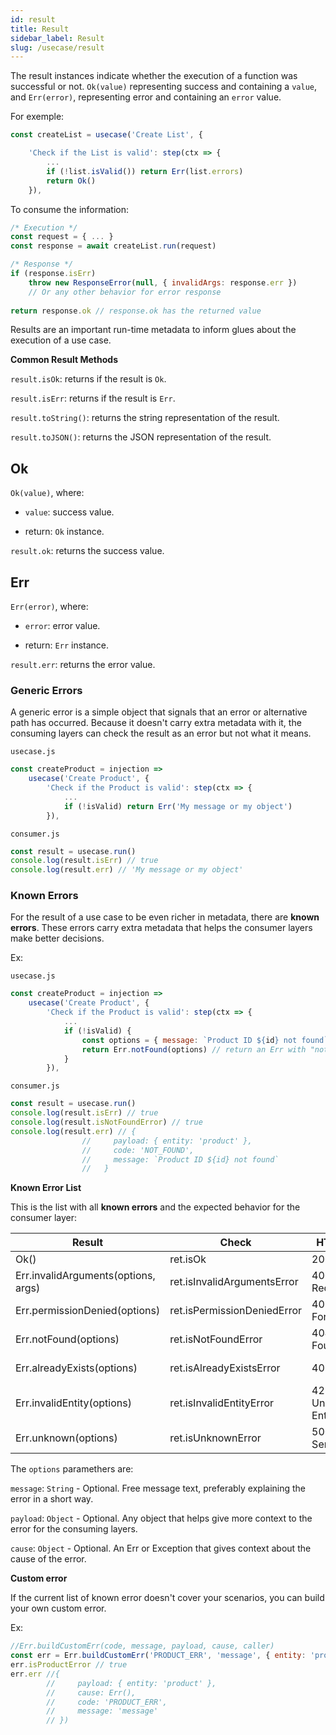 ```yaml
---
id: result
title: Result
sidebar_label: Result
slug: /usecase/result
---
```


The result instances indicate whether the execution of a function was successful or not. `Ok(value)` representing success and containing a `value`, and `Err(error)`, representing error and containing an `error` value.

For exemple:
```js
const createList = usecase('Create List', {

    'Check if the List is valid': step(ctx => {
        ...
        if (!list.isValid()) return Err(list.errors)
        return Ok()
    }),
```

To consume the information:

```javascript
/* Execution */
const request = { ... }
const response = await createList.run(request)

/* Response */
if (response.isErr)
    throw new ResponseError(null, { invalidArgs: response.err }) 
    // Or any other behavior for error response
    
return response.ok // response.ok has the returned value
```

Results are an important run-time metadata to inform glues about the execution of a use case.

**Common Result Methods**

`result.isOk`: returns if the result is `Ok`.

`result.isErr`: returns if the result is `Err`.

`result.toString()`: returns the string representation of the result.

`result.toJSON()`: returns the JSON representation of the result.

## Ok

`Ok(value)`, where:

- `value`: success value.

- return: `Ok` instance.

`result.ok`: returns the success value.

## Err

`Err(error)`, where:

- `error`: error value.

- return: `Err` instance.

`result.err`: returns the error value.


### Generic Errors

A generic error is a simple object that signals that an error or alternative path has occurred. Because it doesn't carry extra metadata with it, the consuming layers can check the result as an error but not what it means.

`usecase.js`
``` js
const createProduct = injection =>
    usecase('Create Product', {
        'Check if the Product is valid': step(ctx => {
            ...
            if (!isValid) return Err('My message or my object')
        }),
```
`consumer.js`
``` js
const result = usecase.run()
console.log(result.isErr) // true
console.log(result.err) // 'My message or my object'
```

### Known Errors

For the result of a use case to be even richer in metadata, there are **known errors**. These errors carry extra metadata that helps the consumer layers make better decisions.

Ex:

`usecase.js`
``` js
const createProduct = injection =>
    usecase('Create Product', {
        'Check if the Product is valid': step(ctx => {
            ...
            if (!isValid) {
                const options = { message: `Product ID ${id} not found`, payload: { entity: 'product' } }
                return Err.notFound(options) // return an Err with "not found" code
            }
        }),
```

`consumer.js`
``` js
const result = usecase.run()
console.log(result.isErr) // true
console.log(result.isNotFoundError) // true
console.log(result.err) // {
                //     payload: { entity: 'product' },
                //     code: 'NOT_FOUND',
                //     message: `Product ID ${id} not found`
                //   }
```

**Known Error List**

This is the list with all **known errors** and the expected behavior for the consumer layer:

Result | Check | HTTP / REST | GraphQL (Apollo) | gRPC  |
-------|-------------|-------------|------------------|--------
Ok() | ret.isOk | 200 - Ok | | OK
Err.invalidArguments(options, args) | ret.isInvalidArgumentsError | 400 - Bad Request | BAD_USER_INPUT | INVALID_ARGUMENT
Err.permissionDenied(options) | ret.isPermissionDeniedError | 403 - Forbidden |  FORBIDDEN | PERMISSION_DENIED
Err.notFound(options) | ret.isNotFoundError | 404 - Not Found | NOT_FOUND (Custom) | NOT_FOUND
Err.alreadyExists(options) | ret.isAlreadyExistsError | 409 - Conflict | ALREADY_EXISTS (Custom) | ALREADY_EXISTS
Err.invalidEntity(options) | ret.isInvalidEntityError | 422 - Unprocessable Entity | BAD_USER_INPUT | INVALID_ARGUMENT
Err.unknown(options) | ret.isUnknownError | 500 - Internal Server Error | UNKNOWN (Custom) | UNKNOWN / INTERNAL

The `options` paramethers are:

`message`: `String` - Optional. Free message text, preferably explaining the error in a short way.

`payload`: `Object` - Optional. Any object that helps give more context to the error for the consuming layers.

`cause`: `Object` - Optional. An Err or Exception that gives context about the cause of the error.


**Custom error**

If the current list of known error doesn't cover your scenarios, you can build your own custom error. 

Ex:
``` js
//Err.buildCustomErr(code, message, payload, cause, caller)
const err = Err.buildCustomErr('PRODUCT_ERR', 'message', { entity: 'product' }, Err(), 'Product')
err.isProductError // true
err.err //{
        //     payload: { entity: 'product' },
        //     cause: Err(),
        //     code: 'PRODUCT_ERR',
        //     message: 'message'
        // })
```